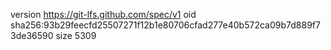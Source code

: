 version https://git-lfs.github.com/spec/v1
oid sha256:93b29feecfd25507271f12b1e80706cfad277e40b572ca09b7d889f73de36590
size 5309
